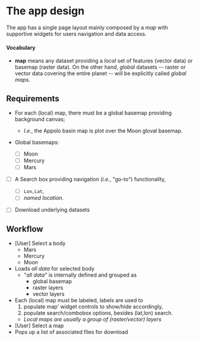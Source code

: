 # The app design

The app has a single page layout mainly composed by a _map_ with supportive
widgets for users navigation and data access.

#### Vocabulary

* **map** means any dataset providing a _local_ set of features (vector data)
or basemap (raster data). On the other hand, _global_ datasets -- raster or
vector data covering the entire planet -- will be explicitly called _global maps_.


## Requirements

* For each (local) map, there must be a global basemap providing background canvas;
  * _I.e._, the Appolo basin map is plot over the Moon gloval basemap.

* Global basemaps:
  - [ ] Moon
  - [ ] Mercury
  - [ ] Mars

- [ ] A Search box providing navigation (_i.e._, "go-to") functionality,
  - [ ] `Lon,Lat`,
  - [ ] _named location_.

- [ ] Download underlying datasets


## Workflow

* [User] Select a body
  * Mars
  * Mercury
  * Moon
* Loads _all data_ for selected body
  * "_all data_" is internally defined and grouped as
    * global basemap
    * raster layers
    * vector layers
* Each (local) map must be labeled, labels are used to
  1. populate map' widget controls to show/hide accordingly,
  2. populate search/combobox options, besides (lat,lon) search.
  * _Local maps are usually a group of (raster/vector) layers_
* [User] Select a map
* Pops up a list of associated files for download
